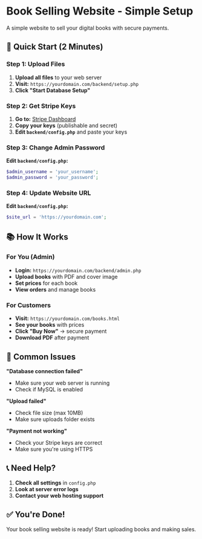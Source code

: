 # Book Selling Website - Simple Setup

A simple website to sell your digital books with secure payments.

## 🚀 Quick Start (2 Minutes)

### Step 1: Upload Files
1. **Upload all files** to your web server
2. **Visit:** `https://yourdomain.com/backend/setup.php`
3. **Click "Start Database Setup"**

### Step 2: Get Stripe Keys
1. **Go to:** [Stripe Dashboard](https://dashboard.stripe.com/apikeys)
2. **Copy your keys** (publishable and secret)
3. **Edit `backend/config.php`** and paste your keys

### Step 3: Change Admin Password
**Edit `backend/config.php`:**
```php
$admin_username = 'your_username';
$admin_password = 'your_password';
```

### Step 4: Update Website URL
**Edit `backend/config.php`:**
```php
$site_url = 'https://yourdomain.com';
```

## 📚 How It Works

### For You (Admin)
- **Login:** `https://yourdomain.com/backend/admin.php`
- **Upload books** with PDF and cover image
- **Set prices** for each book
- **View orders** and manage books

### For Customers
- **Visit:** `https://yourdomain.com/books.html`
- **See your books** with prices
- **Click "Buy Now"** → secure payment
- **Download PDF** after payment

## 🔧 Common Issues

**"Database connection failed"**
- Make sure your web server is running
- Check if MySQL is enabled

**"Upload failed"**
- Check file size (max 10MB)
- Make sure uploads folder exists

**"Payment not working"**
- Check your Stripe keys are correct
- Make sure you're using HTTPS

## 📞 Need Help?

1. **Check all settings** in `config.php`
2. **Look at server error logs**
3. **Contact your web hosting support**

## ✅ You're Done!

Your book selling website is ready! Start uploading books and making sales. 